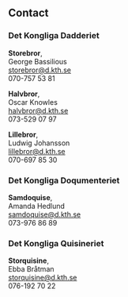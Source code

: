 ## Contact

### Det Kongliga Dadderiet 
**Storebror**, <br />
George Bassilious<br />
[storebror@d.kth.se](mailto:storebror@d.kth.se)<br />
070-757 53 81

**Halvbror**, <br />
Oscar Knowles<br />
[halvbror@d.kth.se](mailto:halvbror@d.kth.se)<br />
073-529 07 97

**Lillebror**, <br />
Ludwig Johansson<br />
[lillebror@d.kth.se](mailto:lillebror@d.kth.se)<br /> 
070-697 85 30

### Det Kongliga Doqumenteriet
**Samdoquise**, <br />
Amanda Hedlund<br />
[samdoquise@d.kth.se](mailto:samdoquise@d.kth.se)<br />
073-976 86 89

### Det Kongliga Quisineriet
**Storquisine**, <br />
Ebba Bråtman<br />
[storquisine@d.kth.se](mailto:storquisine@d.kth.se)<br />
076-192 70 22 
